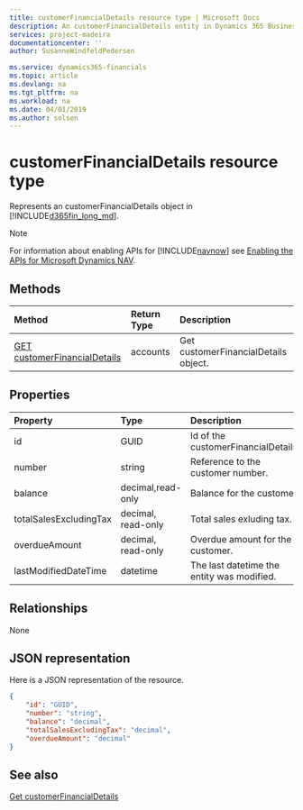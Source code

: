 ```yaml
---
title: customerFinancialDetails resource type | Microsoft Docs
description: An customerFinancialDetails entity in Dynamics 365 Business Central.
services: project-madeira
documentationcenter: ''
author: SusanneWindfeldPedersen

ms.service: dynamics365-financials
ms.topic: article
ms.devlang: na
ms.tgt_pltfrm: na
ms.workload: na
ms.date: 04/01/2019
ms.author: solsen
---
```


# customerFinancialDetails resource type
Represents an customerFinancialDetails object in [!INCLUDE[d365fin_long_md](../../includes/d365fin_long_md.md)].

> [!NOTE]  
> For information about enabling APIs for [!INCLUDE[navnow](../../includes/navnow_md.md)] see [Enabling the APIs for Microsoft Dynamics NAV](../enabling-apis-for-dynamics-nav.md).

## Methods

| Method       | Return Type  |Description|
|:---------------|:--------|:----------|
|[GET customerFinancialDetails](../api/dynamics_customerFinancialDetails_get.md)|accounts|Get customerFinancialDetails object.|

## Properties

| Property     | Type   |Description|
|:---------------|:--------|:----------|
|id|GUID|Id of the customerFinancialDetails.|
|number|string|Reference to the customer number.|
|balance|decimal,read-only|Balance for the customer.|
|totalSalesExcludingTax|decimal, read-only|Total sales exluding tax.|
|overdueAmount|decimal, read-only|Overdue amount for the customer.|
|lastModifiedDateTime|datetime|The last datetime the entity was modified.|

## Relationships

None

## JSON representation

Here is a JSON representation of the resource.

```json
{
    "id": "GUID",
    "number": "string",
    "balance": "decimal",
    "totalSalesExcludingTax": "decimal",
    "overdueAmount": "decimal"
}
```
## See also
[Get customerFinancialDetails](../api/dynamics_customerFinancialDetails_get.md)  
